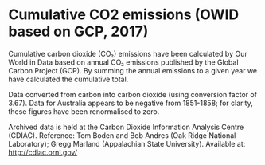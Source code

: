 # Cumulative CO2 emissions (OWID based on GCP, 2017)

Cumulative carbon dioxide (CO₂) emissions have been calculated by Our World in Data based on annual CO₂ emissions published by the Global Carbon Project (GCP). By summing the annual emissions to a given year we have calculated the cumulative total. 

Data converted from carbon into carbon dioxide (using conversion factor of 3.67). Data for Australia appears to be negative from 1851-1858; for clarity, these figures have been renormalised to zero.

Archived data is held at the Carbon Dioxide Information Analysis Centre (CDIAC). Reference: Tom Boden and Bob Andres (Oak Ridge National Laboratory); Gregg Marland (Appalachian State University). Available at: http://cdiac.ornl.gov/